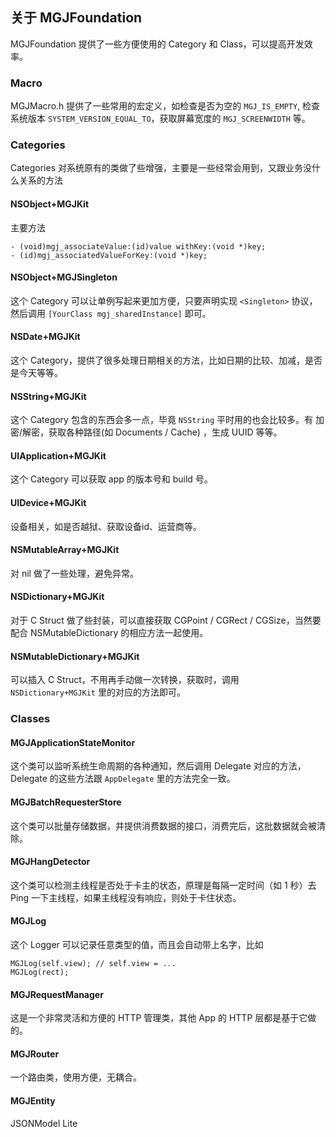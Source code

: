 ## 关于 MGJFoundation

MGJFoundation 提供了一些方便使用的 Category 和 Class，可以提高开发效率。

### Macro

MGJMacro.h 提供了一些常用的宏定义，如检查是否为空的 `MGJ_IS_EMPTY`, 检查系统版本 `SYSTEM_VERSION_EQUAL_TO`，获取屏幕宽度的 `MGJ_SCREENWIDTH` 等。


### Categories

Categories 对系统原有的类做了些增强，主要是一些经常会用到，又跟业务没什么关系的方法

#### NSObject+MGJKit

主要方法

```
- (void)mgj_associateValue:(id)value withKey:(void *)key;
- (id)mgj_associatedValueForKey:(void *)key;
```

#### NSObject+MGJSingleton

这个 Category 可以让单例写起来更加方便，只要声明实现 `<Singleton>` 协议，然后调用 `[YourClass mgj_sharedInstance]` 即可。

#### NSDate+MGJKit

这个 Category，提供了很多处理日期相关的方法，比如日期的比较、加减，是否是今天等等。

#### NSString+MGJKit

这个 Category 包含的东西会多一点，毕竟 `NSString` 平时用的也会比较多。有 加密/解密，获取各种路径(如 Documents / Cache) ，生成 UUID 等等。

#### UIApplication+MGJKit

这个 Category 可以获取 app 的版本号和 build 号。

#### UIDevice+MGJKit

设备相关，如是否越狱、获取设备id、运营商等。

#### NSMutableArray+MGJKit

对 nil 做了一些处理，避免异常。

#### NSDictionary+MGJKit

对于 C Struct 做了些封装，可以直接获取 CGPoint / CGRect / CGSize，当然要配合 NSMutableDictionary 的相应方法一起使用。

#### NSMutableDictionary+MGJKit

可以插入 C Struct，不用再手动做一次转换，获取时，调用 `NSDictionary+MGJKit` 里的对应的方法即可。


### Classes

#### MGJApplicationStateMonitor

这个类可以监听系统生命周期的各种通知，然后调用 Delegate 对应的方法，Delegate 的这些方法跟 `AppDelegate` 里的方法完全一致。

#### MGJBatchRequesterStore

这个类可以批量存储数据，并提供消费数据的接口，消费完后，这批数据就会被清除。

#### MGJHangDetector

这个类可以检测主线程是否处于卡主的状态，原理是每隔一定时间（如 1 秒）去 Ping 一下主线程，如果主线程没有响应，则处于卡住状态。

#### MGJLog

这个 Logger 可以记录任意类型的值，而且会自动带上名字，比如

```
MGJLog(self.view); // self.view = ...
MGJLog(rect);
```

#### MGJRequestManager

这是一个非常灵活和方便的 HTTP 管理类，其他 App 的 HTTP 层都是基于它做的。

#### MGJRouter

一个路由类，使用方便，无耦合。

#### MGJEntity

JSONModel Lite

